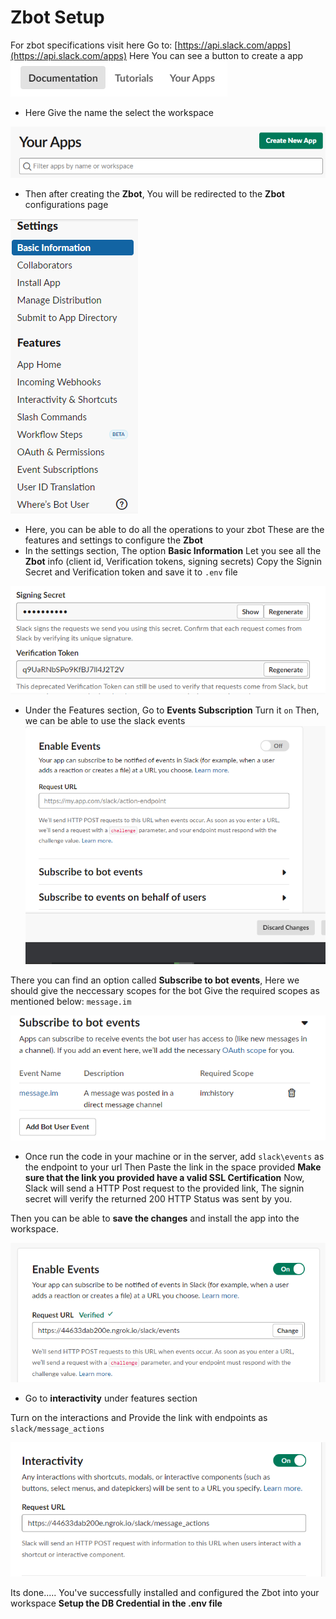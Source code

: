 # Zbot Setup

For zbot specifications visit here
Go to: [https://api.slack.com/apps](https://api.slack.com/apps)
Here You can see a button to create a app
![](https://raw.githubusercontent.com/HorizonTechnologies/Zapp/master/Setup/apipage.PNG)
- Here Give the name the select the workspace

![](https://raw.githubusercontent.com/HorizonTechnologies/Zapp/master/Setup/create.PNG)

- Then after creating the **Zbot**, You will be redirected to the **Zbot** configurations page

![](https://raw.githubusercontent.com/HorizonTechnologies/Zapp/master/Setup/list.PNG)

- Here, you can be able to do all the operations to your zbot
These are the features and settings to configure the **Zbot**
- In the settings section, The option **Basic Information** Let you see all the **Zbot** info (client id, Verification tokens, signing secrets)
Copy the Signin Secret and Verification token and save it to `.env` file

![](https://raw.githubusercontent.com/HorizonTechnologies/Zapp/master/Setup/secrets.PNG)
- Under the Features section, Go to **Events Subscription** Turn it `on`
	Then, we can be able to use the slack events
![](https://raw.githubusercontent.com/HorizonTechnologies/Zapp/master/Setup/events.PNG)

There you can find an option called **Subscribe to bot events**, Here we should give the neccessary scopes for the bot
Give the required scopes as mentioned below:
`message.im`

![](https://raw.githubusercontent.com/HorizonTechnologies/Zapp/master/Setup/scope.PNG)

- Once run the code in your machine or in the server, add `slack\events` as       the endpoint to your url
Then Paste the link in the space provided
 **Make sure that the link you provided have a valid SSL Certification**
Now, Slack will send a HTTP Post request to the provided link, The signin secret will verify the returned 200 HTTP Status was sent by you.

Then you can be able to **save the changes** and install the app into the workspace.
	 
![](https://raw.githubusercontent.com/HorizonTechnologies/Zapp/master/Setup/eventson.PNG)

-  Go to **interactivity** under features section

Turn on the interactions and Provide the link with endpoints as `slack/message_actions`
	 
![](https://raw.githubusercontent.com/HorizonTechnologies/Zapp/master/Setup/actions.PNG)


Its done.....
You've successfully installed and configured the Zbot into your workspace 
**Setup the DB Credential in the .env file**



